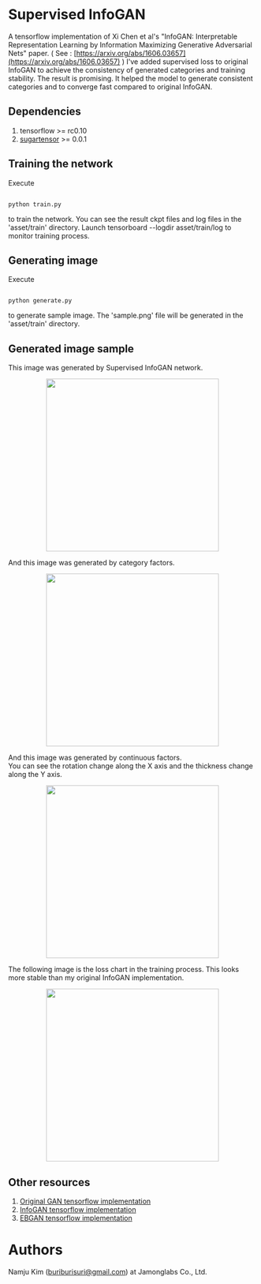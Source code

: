 # Supervised InfoGAN
A tensorflow implementation of Xi Chen et al's "InfoGAN: Interpretable Representation Learning by Information Maximizing Generative Adversarial Nets" paper. 
( See : [https://arxiv.org/abs/1606.03657](https://arxiv.org/abs/1606.03657) )
I've added supervised loss to original InfoGAN to achieve the consistency of generated categories and training stability.
The result is promising.  It helped the model to generate consistent categories and to converge fast compared to original InfoGAN.

## Dependencies

1. tensorflow >= rc0.10 
1. [sugartensor](https://github.com/buriburisuri/sugartensor) >= 0.0.1

## Training the network

Execute
<pre><code>
python train.py
</code></pre>
to train the network. You can see the result ckpt files and log files in the 'asset/train' directory.
Launch tensorboard --logdir asset/train/log to monitor training process.


## Generating image
 
Execute
<pre><code>
python generate.py
</code></pre>
to generate sample image.  The 'sample.png' file will be generated in the 'asset/train' directory.

## Generated image sample

This image was generated by Supervised InfoGAN network.
<p align="center">
  <img src="https://raw.githubusercontent.com/buriburisuri/supervised_infogan/master/png/fake.png" width="350"/>
</p>
  
And this image was generated by category factors.
<p align="center">
  <img src="https://raw.githubusercontent.com/buriburisuri/supervised_infogan/master/png/sample.png" width="350"/>
</p>
  
And this image was generated by continuous factors.  
You can see the rotation change along the X axis and the thickness change along the Y axis. 
<p align="center">
  <img src="https://raw.githubusercontent.com/buriburisuri/supervised_infogan/master/png/sample1.png" width="350"/>
</p>
  
  
The following image is the loss chart in the training process. This looks more stable than my original InfoGAN implementation.    
<p align="center">
  <img src="https://raw.githubusercontent.com/buriburisuri/supervised_infogan/master/png/train.png" width="350"/>
</p>  
  

## Other resources

1. [Original GAN tensorflow implementation](https://github.com/buriburisuri/sugartensor/blob/master/sugartensor/example/mnist_gan.py)
1. [InfoGAN tensorflow implementation](https://github.com/buriburisuri/sugartensor/blob/master/sugartensor/example/mnist_info_gan.py)
1. [EBGAN tensorflow implementation](https://github.com/buriburisuri/ebgan)

# Authors
Namju Kim (buriburisuri@gmail.com) at Jamonglabs Co., Ltd.
